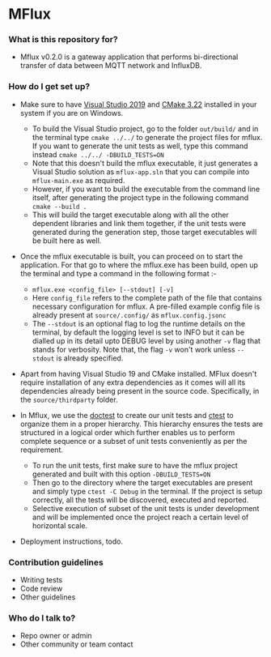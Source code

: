 # MFlux #

### What is this repository for? ###

* Mflux v0.2.0 is a gateway application that performs bi-directional transfer of data between MQTT network and InfluxDB.

### How do I get set up? ###

* Make sure to have [Visual Studio 2019](https://visualstudio.microsoft.com/vs/) and [CMake 3.22](https://cmake.org/download/) installed in your system if you are on Windows.
    - To build the Visual Studio project, go to the folder `out/build/` and in the terminal type `cmake ../../` to generate the project files for mflux. If you want to generate the unit tests as well, type this command instead `cmake ../../ -DBUILD_TESTS=ON`
    - Note that this doesn't build the mflux executable, it just generates a Visual Studio solution as `mflux-app.sln` that you can compile into `mflux-main.exe` as required. 
    - However, if you want to build the executable from the command line itself, after generating the project type in the following command `cmake --build .`
    - This will build the target executable along with all the other dependent libraries and link them together, if the unit tests were generated during the generation step, those target executables will be built here as well.
    
* Once the mflux executable is built, you can proceed on to start the application. For that go to where the mflux.exe has been build, open up the terminal and type a command in the following format :-
    -  `mflux.exe <config_file> [--stdout] [-v]`
    - Here `config_file` refers to the complete path of the file that contains necessary configuration for mflux. A pre-filled example config file is already present at `source/.config/` as `mflux.config.jsonc`
    - The `--stdout` is an optional flag to log the runtime details on the terminal, by default the logging level is set to INFO but it can be dialled up in its detail upto DEBUG level by using another `-v` flag that stands for verbosity. Note that, the flag `-v` won't work unless `--stdout` is already specified.

* Apart from having Visual Studio 19 and CMake installed. MFlux doesn't require installation of any extra dependencies as it comes will all its dependencies already being present in the source code. Specifically, in the `source/thirdparty` folder.

* In Mflux, we use the [doctest](https://github.com/doctest/doctest) to create our unit tests and [ctest](https://cmake.org/cmake/help/latest/manual/ctest.1.html) to organize them in a proper hierarchy. This hierarchy ensures the tests are structured in a logical order which further enables us to perform complete sequence or a subset of unit tests conveniently as per the requirement.
    - To run the unit tests, first make sure to have the mflux project generated and built with this option `-DBUILD_TESTS=ON`
    - Then go to the directory where the target executables are present and simply type `ctest -C Debug` in the terminal. If the project is setup correctly, all the tests will be discovered, executed and reported.
    - Selective execution of subset of the unit tests is under development and will be implemented once the project reach a certain level of horizontal scale.  

* Deployment instructions, todo.

### Contribution guidelines ###

* Writing tests
* Code review
* Other guidelines

### Who do I talk to? ###

* Repo owner or admin
* Other community or team contact